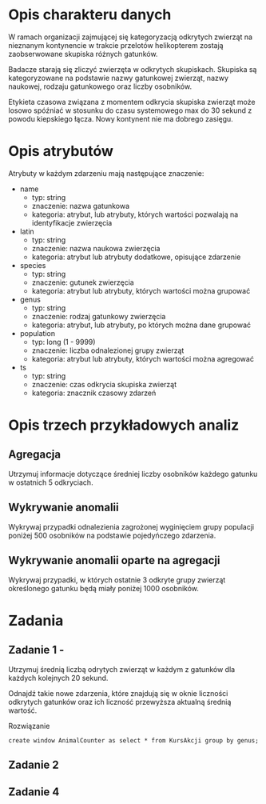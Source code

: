 # Opis charakteru danych
W ramach organizacji zajmującej się kategoryzacją odkrytych zwierząt na nieznanym kontynencie w trakcie przelotów helikopterem zostają zaobserwowane skupiska różnych gatunków.

Badacze starają się zliczyć zwierzęta w odkrytych skupiskach. Skupiska są kategoryzowane na podstawie nazwy gatunkowej zwierząt, nazwy naukowej, rodzaju gatunkowego oraz liczby osobników.

Etykieta czasowa związana z momentem odkrycia skupiska zwierząt może losowo spóźniać w stosunku do czasu systemowego max do 30 sekund z powodu kiepskiego łącza. Nowy kontynent nie ma dobrego zasięgu.

# Opis atrybutów

Atrybuty w każdym zdarzeniu mają następujące znaczenie:

- name
    - typ: string
    - znaczenie: nazwa gatunkowa
    - kategoria: atrybut, lub atrybuty, których wartości pozwalają na identyfikacje zwierzęcia
- latin
    - typ: string
    - znaczenie: nazwa naukowa zwierzęcia
    - kategoria: atrybut lub atrybuty dodatkowe, opisujące zdarzenie
- species
    - typ: string
    - znaczenie:  gutunek zwierzęcia
    - kategoria: atrybut lub atrybuty, których wartości można grupować
- genus
    - typ: string
    - znaczenie: rodzaj gatunkowy zwierzęcia
    - kategoria: atrybut, lub atrybuty, po których można dane grupować
- population
    - typ: long (1 - 9999)
    - znaczenie: liczba odnalezionej grupy zwierząt
    - kategoria: atrybut lub atrybuty, których wartości można agregować
- ts
    - typ: string
    - znaczenie: czas odkrycia skupiska zwierząt
    - kategoria: znacznik czasowy zdarzeń

# Opis trzech przykładowych analiz

## Agregacja

Utrzymuj informacje dotyczące średniej liczby osobników każdego gatunku w ostatnich 5 odkryciach.

## Wykrywanie anomalii

Wykrywaj przypadki odnalezienia zagrożonej wyginięciem grupy populacji poniżej 500 osobników na podstawie pojedyńczego zdarzenia.

## Wykrywanie anomalii oparte na agregacji

Wykrywaj przypadki, w których ostatnie 3 odkryte grupy zwierząt określonego gatunku będą miały poniżej 1000 osobników.

# Zadania

## Zadanie 1 - 
Utrzymuj średnią liczbą odrytych zwierząt w każdym z gatunków dla każdych kolejnych 20 sekund.

Odnajdź takie nowe zdarzenia, które znajdują się w oknie liczności odkrytych gatunków oraz ich liczność przewyższa aktualną średnią wartość.

Rozwiązanie
```epl
create window AnimalCounter as select * from KursAkcji group by genus;
```

## Zadanie 2


## Zadanie 4

